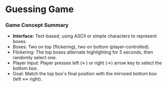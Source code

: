 # Guessing Game
### Game Concept Summary
- **Interface:** Text-based, using ASCII or simple characters to represent boxes.
- Boxes: Two on top (flickering), two on bottom (player-controlled).
- Flickering: The top boxes alternate highlighting for 5 seconds, then randomly select one.
- Player Input: Player presses left (←) or right (→) arrow key to select the bottom box.
- Goal: Match the top box's final position with the mirrored bottom box (left ↔ right).
